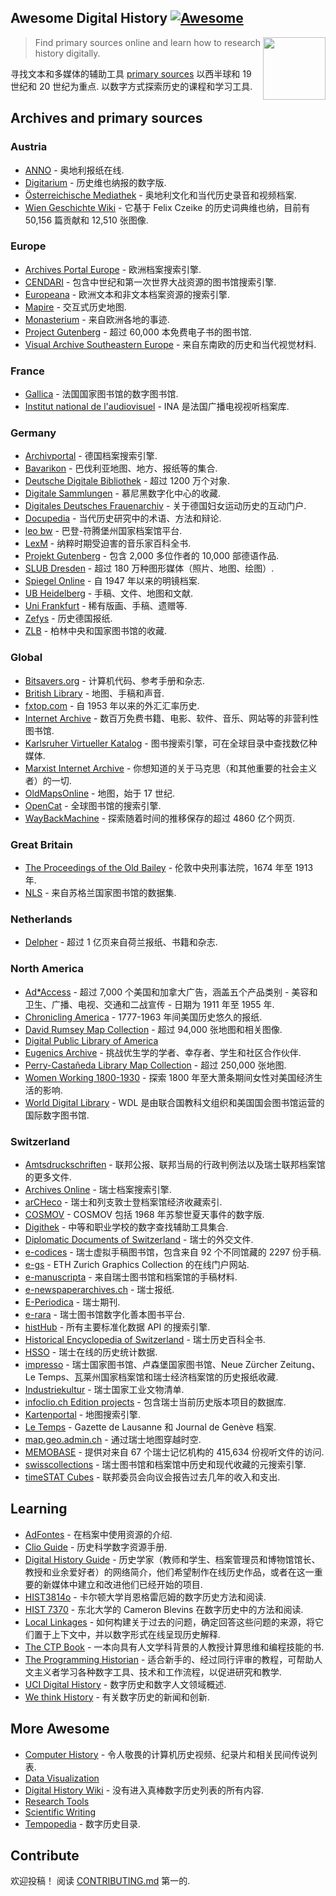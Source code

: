 <div class="github-widget" data-repo="maehr/awesome-digital-history"></div>

## Awesome Digital History [![Awesome](https://awesome.re/badge.svg)](https://awesome.re)

[<img src="https://raw.githubusercontent.com/maehr/awesome-digital-history/master/android-chrome-512x512.png" align="right" width="100">](https://maehr.github.io/awesome-digital-history/)

> Find primary sources online and learn how to research history digitally.

寻找文本和多媒体的辅助工具 [primary sources](https://en.wikipedia.org/wiki/Primary_source) 以西半球和 19 世纪和 20 世纪为重点. 以数字方式探索历史的课程和学习工具.



## Archives and primary sources

### Austria

- [ANNO](https://anno.onb.ac.at/) - 奥地利报纸在线.
- [Digitarium](https://digitarium-app.acdh-dev.oeaw.ac.at/) - 历史维也纳报的数字版.
- [Österreichische Mediathek](https://www.mediathek.at/) - 奥地利文化和当代历史录音和视频档案.
- [Wien Geschichte Wiki](https://www.geschichtewiki.wien.gv.at/Wien_Geschichte_Wiki) - 它基于 Felix Czeike 的历史词典维也纳，目前有 50,156 篇贡献和 12,510 张图像.

### Europe

- [Archives Portal Europe](https://www.archivesportaleurope.net/) - 欧洲档案搜索引擎.
- [CENDARI](https://archives.cendari.dariah.eu/) - 包含中世纪和第一次世界大战资源的图书馆搜索引擎.
- [Europeana](https://www.europeana.eu/) - 欧洲文本和非文本档案资源的搜索引擎.
- [Mapire](https://mapire.eu/) - 交互式历史地图.
- [Monasterium](https://www.monasterium.net/mom/home) - 来自欧洲各地的事迹.
- [Project Gutenberg](https://www.gutenberg.org/) - 超过 60,000 本免费电子书的图书馆.
- [Visual Archive Southeastern Europe](http://gams.uni-graz.at/context:vase) - 来自东南欧的历史和当代视觉材料.

### France

- [Gallica](https://gallica.bnf.fr/) - 法国国家图书馆的数字图书馆.
- [Institut national de l'audiovisuel](https://www.ina.fr/) - INA 是法国广播电视视听档案库.

### Germany

- [Archivportal](https://www.archivportal-d.de/) - 德国档案搜索引擎.
- [Bavarikon](https://www.bavarikon.de/) - 巴伐利亚地图、地方、报纸等的集合.
- [Deutsche Digitale Bibliothek](https://www.deutsche-digitale-bibliothek.de/) - 超过 1200 万个对象.
- [Digitale Sammlungen](https://www.digitale-sammlungen.de/) - 慕尼黑数字化中心的收藏.
- [Digitales Deutsches Frauenarchiv](https://www.digitales-deutsches-frauenarchiv.de/) - 关于德国妇女运动历史的互动门户.
- [Docupedia](https://docupedia.de/) - 当代历史研究中的术语、方法和辩论.
- [leo bw](https://www.leo-bw.de/) - 巴登-符腾堡州国家档案馆平台.
- [LexM](https://www.lexm.uni-hamburg.de/content/index.xml) - 纳粹时期受迫害的音乐家百科全书.
- [Projekt Gutenberg](https://www.projekt-gutenberg.org/) - 包含 2,000 多位作者的 10,000 部德语作品.
- [SLUB Dresden](https://digital.slub-dresden.de/kollektionen/) - 超过 180 万种图形媒体（照片、地图、绘图）.
- [Spiegel Online](https://www.spiegel.de/dienste/besser-surfen-auf-spiegel-online-suchen-im-archiv-a-676489.html) - 自 1947 年以来的明镜档案.
- [UB Heidelberg](https://www.ub.uni-heidelberg.de/helios/digi/digilit.html) - 手稿、文件、地图和文献.
- [Uni Frankfurt](http://sammlungen.ub.uni-frankfurt.de/) - 稀有版画、手稿、遗赠等.
- [Zefys](http://zefys.staatsbibliothek-berlin.de/) - 历史德国报纸.
- [ZLB](https://digital.zlb.de/) - 柏林中央和国家图书馆的收藏.

### Global

- [Bitsavers.org](http://bitsavers.trailing-edge.com/) - 计算机代码、参考手册和杂志.
- [British Library](https://www.bl.uk/catalogues-and-collections/digital-collections) - 地图、手稿和声音.
- [fxtop.com](https://fxtop.com/) - 自 1953 年以来的外汇汇率历史.
- [Internet Archive](https://archive.org/) - 数百万免费书籍、电影、软件、音乐、网站等的非营利性图书馆.
- [Karlsruher Virtueller Katalog](https://kvk.bibliothek.kit.edu/) - 图书搜索引擎，可在全球目录中查找数亿种媒体.
- [Marxist Internet Archive](https://www.marxists.org/) - 你想知道的关于马克思（和其他重要的社会主义者）的一切.
- [OldMapsOnline](https://www.oldmapsonline.org/) - 地图，始于 17 世纪.
- [OpenCat](https://opencat.io/) - 全球图书馆的搜索引擎.
- [WayBackMachine](https://archive.org/web/) - 探索随着时间的推移保存的超过 4860 亿个网页.

### Great Britain

- [The Proceedings of the Old Bailey](https://www.oldbaileyonline.org/) - 伦敦中央刑事法院，1674 年至 1913 年.
- [NLS](https://data.nls.uk/data/) - 来自苏格兰国家图书馆的数据集.

### Netherlands

- [Delpher](https://www.delpher.nl/) - 超过 1 亿页来自荷兰报纸、书籍和杂志.

### North America

- [Ad\*Access](https://repository.duke.edu/dc/adaccess) - 超过 7,000 个美国和加拿大广告，涵盖五个产品类别 - 美容和卫生、广播、电视、交通和二战宣传 - 日期为 1911 年至 1955 年.
- [Chronicling America](https://chroniclingamerica.loc.gov/) - 1777-1963 年间美国历史悠久的报纸.
- [David Rumsey Map Collection](https://www.davidrumsey.com/) - 超过 94,000 张地图和相关图像.
- [Digital Public Library of America](https://dp.la/)
- [Eugenics Archive](https://eugenicsarchive.ca/) - 挑战优生学的学者、幸存者、学生和社区合作伙伴.
- [Perry-Castañeda Library Map Collection](https://legacy.lib.utexas.edu/maps/) - 超过 250,000 张地图.
- [Women Working 1800-1930](https://library.harvard.edu/collections/women-working-1800-1930) - 探索 1800 年至大萧条期间女性对美国经济生活的影响.
- [World Digital Library](https://www.wdl.org/) - WDL 是由联合国教科文组织和美国国会图书馆运营的国际数字图书馆.

### Switzerland

- [Amtsdruckschriften](https://www.amtsdruckschriften.bar.admin.ch/) - 联邦公报、联邦当局的行政判例法以及瑞士联邦档案馆的更多文件.
- [Archives Online](https://www.archives-online.org/) - 瑞士档案搜索引擎.
- [arCHeco](https://www.archeco.info/) - 瑞士和列支敦士登档案馆经济收藏索引.
- [COSMOV](http://www.cosmov.uzh.ch/) - COSMOV 包括 1968 年苏黎世夏天事件的数字版.
- [Digithek](https://www.digithek.ch/de/) - 中等和职业学校的数字查找辅助工具集合.
- [Diplomatic Documents of Switzerland](https://www.dodis.ch/) - 瑞士的外交文件.
- [e-codices](http://e-codices.ch/) - 瑞士虚拟手稿图书馆，包含来自 92 个不同馆藏的 2297 份手稿.
- [e-gs](https://www.e-gs.ethz.ch/) - ETH Zurich Graphics Collection 的在线门户网站.
- [e-manuscripta](https://www.e-manuscripta.ch/) - 来自瑞士图书馆和档案馆的手稿材料.
- [e-newspaperarchives.ch](https://www.e-newspaperarchives.ch/) - 瑞士报纸.
- [E-Periodica](https://www.e-periodica.ch/) - 瑞士期刊.
- [e-rara](https://www.e-rara.ch/) - 瑞士图书馆数字化善本图书平台.
- [histHub](https://histhub.ch/) - 所有主要标准化数据 API 的搜索引擎.
- [Historical Encyclopedia of Switzerland](https://hls-dhs-dss.ch/) - 瑞士历史百科全书.
- [HSSO](https://hsso.ch/) - 瑞士在线的历史统计数据.
- [impresso](https://impresso-project.ch/) - 瑞士国家图书馆、卢森堡国家图书馆、Neue Zürcher Zeitung、Le Temps、瓦莱州国家档案馆和瑞士经济档案馆的历史报纸收藏.
- [Industriekultur](https://industriekultur.ch/) - 瑞士国家工业文物清单.
- [infoclio.ch Edition projects](http://www.infoclio.ch/en/edition-projects) - 包含瑞士当前历史版本项目的数据库.
- [Kartenportal](http://www.kartenportal.ch/) - 地图搜索引擎.
- [Le Temps](https://www.letempsarchives.ch/) - Gazette de Lausanne 和 Journal de Genève 档案.
- [map.geo.admin.ch](https://map.geo.admin.ch/) - 通过瑞士地图穿越时空.
- [MEMOBASE](http://www.memobase.ch/) - 提供对来自 67 个瑞士记忆机构的 415,634 份视听文件的访问.
- [swisscollections](https://swisscollections.ch/) - 瑞士图书馆和档案馆中历史和现代收藏的元搜索引擎.
- [timeSTAT Cubes](http://www.sfa-laboratory.ch/sr/cubestest/index.php) - 联邦委员会向议会报告过去几年的收入和支出.

## Learning

- [AdFontes](https://www.adfontes.uzh.ch/) - 在档案中使用资源的介绍.
- [Clio Guide](https://guides.clio-online.de/) - 历史科学数字资源手册.
- [Digital History Guide](http://chnm.gmu.edu/digitalhistory/) - 历史学家（教师和学生、档案管理员和博物馆馆长、教授和业余爱好者）的网络简介，他们希望制作在线历史作品，或者在这一重要的新媒体中建立和改进他们已经开始的项目.
- [HIST3814o](http://workbook.craftingdigitalhistory.ca/) - 卡尔顿大学肖恩格雷厄姆的数字历史方法和阅读.
- [HIST 7370](https://cblevins.github.io/f19-dig-hist/) - 东北大学的 Cameron Blevins 在数字历史中的方法和阅读.
- [Local Linkages](https://locallinkages.org/) - 如何构建关于过去的问题，确定回答这些问题的来源，将它们置于上下文中，并以数字形式在线呈现历史解释.
- [The CTP Book](https://comp-think.github.io/) - 一本向具有人文学科背景的人教授计算思维和编程技能的书.
- [The Programming Historian](https://programminghistorian.org/) - 适合新手的、经过同行评审的教程，可帮助人文主义者学习各种数字工具、技术和工作流程，以促进研究和教学.
- [UCI Digital History](https://guides.lib.uci.edu/history/history_dh) - 数字历史和数字人文领域概述.
- [We think History](https://wethink.hypotheses.org/) - 有关数字历史的新闻和创新.

## More Awesome

- [Computer History](https://github.com/watson/awesome-computer-history) - 令人敬畏的计算机历史视频、纪录片和相关民间传说列表.
- [Data Visualization](https://github.com/fasouto/awesome-dataviz#readme)
- [Digital History Wiki](https://github.com/maehr/awesome-digital-history/wiki) - 没有进入真棒数字历史列表的所有内容.
- [Research Tools](https://github.com/emptymalei/awesome-research#readme)
- [Scientific Writing](https://github.com/writing-resources/awesome-scientific-writing#readme)
- [Tempopedia](https://tempopedia.org/) - 数字历史目录.

## Contribute

欢迎投稿！ 阅读 [CONTRIBUTING.md](https://github.com/maehr/awesome-digital-history/blob/master/CONTRIBUTING.md) 第一的.
